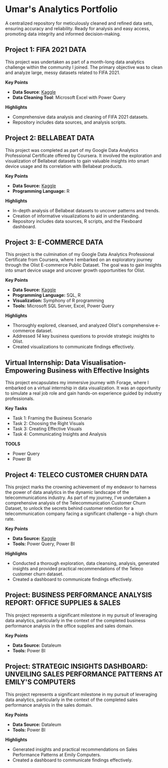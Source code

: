 # Umar's Analytics Portfolio

A centralized repository for meticulously cleaned and refined data sets, ensuring accuracy and reliability. Ready for analysis and easy access, promoting data integrity and informed decision-making. 

## Project 1: FIFA 2021 DATA

This project was undertaken as part of a month-long data analytics challenge within the community I joined. The primary objective was to clean and analyze large, messy datasets related to FIFA 2021.

__Key Points__

* __Data Source__: [Kaggle](https://www.kaggle.com/datasets/yagunnersya/fifa-21-messy-raw-dataset-for-cleaning-exploring)
* __Data Cleaning Tool__: Microsoft Excel with Power Query

__Highlights__
* Comprehensive data analysis and cleaning of FIFA 2021 datasets.
* Repository includes data sources, and analysis scripts.

## Project 2: BELLABEAT DATA

This project was completed as part of my Google Data Analytics Professional Certificate offered by Coursera. It involved the exploration and visualization of Bellabeat datasets to gain valuable insights into smart device usage and its correlation with Bellabeat products.

__Key Points__

* __Data Source:__ [Kaggle](https://www.kaggle.com/datasets/arashnic/fitbit)
* __Programming Language:__ R

__Highlights__

* In-depth analysis of Bellabeat datasets to uncover patterns and trends.
* Creation of informative visualizations to aid in understanding.
* Repository includes data sources, R scripts, and the Flexboard dashboard.

## Project 3: E-COMMERCE DATA

This project is the culmination of my Google Data Analytics Professional Certificate from Coursera, where I embarked on an exploratory journey through the Olist E-commerce Public Dataset. The goal was to gain insights into smart device usage and uncover growth opportunities for Olist.

__Key Points__

* __Data Source:__ [Kaggle](https://www.kaggle.com/datasets/olistbr/brazilian-ecommerce)
* __Programming Language:__ SQL, R
* __Visualization:__ Symphony of R programming
* __Tools:__ Microsoft SQL Server, Excel, Power Query

__Highlights__

* Thoroughly explored, cleansed, and analyzed Olist's comprehensive e-commerce dataset.
* Addressed _14_ key business questions to provide strategic insights to Olist.
* Created visualizations to communicate findings effectively.

## Virtual Internship: Data Visualisation-Empowering Business with Effective Insights

This project encapsulates my immersive journey with Forage, where I embarked on a virtual internship in data visualization. It was an opportunity to simulate a real job role and gain hands-on experience guided by industry professionals.

__Key Tasks__
* Task 1: Framing the Business Scenario
* Task 2: Choosing the Right Visuals
* Task 3: Creating Effective Visuals
* Task 4: Communicating Insights and Analysis

__TOOLS__
* Power Query
* Power BI

## Project 4: TELECO CUSTOMER CHURN DATA

This project marks the crowning achievement of my endeavor to harness the power of data analytics in the dynamic landscape of the telecommunications industry. As part of my journey, I've undertaken a comprehensive analysis of the Telecommunication Customer Churn Dataset, to unlock the secrets behind customer retention for a telecommunication company facing a significant challenge – a high churn rate.

__Key Points__

* __Data Source:__ [Kaggle](https://www.kaggle.com/datasets/blastchar/telco-customer-churn/data)
* __Tools:__ Power Query, Power BI

__Highlights__

* Conducted a thorough exploration, data cleansing, analysis, generated insights and provided practical recommendations of the Teleco customer churn dataset.
* Created a dashboard to communicate findings effectively.

## Project: BUSINESS PERFORMANCE ANALYSIS REPORT: OFFICE SUPPLIES & SALES

This project represents a significant milestone in my pursuit of leveraging data analytics, particularly in the context of the completed business performance analysis in the office supplies and sales domain.

__Key Points__

* __Data Source:__ Dataleum
* __Tools:__ Power BI

## Project: STRATEGIC INSIGHTS DASHBOARD: UNVEILING SALES PERFORMANCE PATTERNS AT EMILY'S COMPUTERS

This project represents a significant milestone in my pursuit of leveraging data analytics, particularly in the context of the completed sales performance analysis in the sales domain.

__Key Points__

* __Data Source:__ Dataleum
* __Tools:__ Power BI

__Highlights__

* Generated insights and practical recommendations on Sales Performance Patterns at Emily Computers.
* Created a dashboard to communicate findings effectively.
